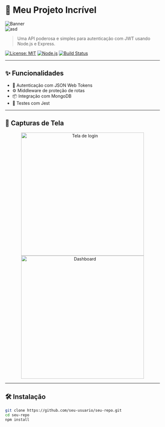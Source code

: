 # 🚀 Meu Projeto Incrível

![Banner](https://dicasdeprogramacao.com.br/images/o-que-e-um-banco-de-dados/banco-de-dados.png)  
![asd](https://miro.medium.com/v2/resize:fit:2048/format:webp/0*D4c3Wot2boeghGqI.gif)

> Uma API poderosa e simples para autenticação com JWT usando Node.js e Express.

[![License: MIT](https://img.shields.io/badge/License-MIT-yellow.svg)](https://opensource.org/licenses/MIT)
[![Node.js](https://img.shields.io/badge/Node.js-14.x-green.svg)](https://nodejs.org/)
[![Build Status](https://img.shields.io/github/workflow/status/seu-usuario/seu-repo/CI)](https://github.com/seu-usuario/seu-repo/actions)

---

## ✨ Funcionalidades

- 🔐 Autenticação com JSON Web Tokens
- ⚙️ Middleware de proteção de rotas
- 📦 Integração com MongoDB
- 🧪 Testes com Jest

---

## 📸 Capturas de Tela

<p align="center">
  <img src="[https://raw.githubusercontent.com/seu-usuario/seu-repo/main/assets/login.png](https://miro.medium.com/v2/resize:fit:2048/format:webp/0*D4c3Wot2boeghGqI.gif)" width="400" alt="Tela de login">
  <img src="https://raw.githubusercontent.com/seu-usuario/seu-repo/main/assets/dashboard.png" width="400" alt="Dashboard">
</p>

---

## 🛠️ Instalação

```bash
git clone https://github.com/seu-usuario/seu-repo.git
cd seu-repo
npm install
